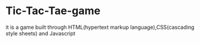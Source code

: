 # Tic-Tac-Tae-game
it is a game built through HTML(hypertext markup language),CSS(cascading style sheets) and Javascript
